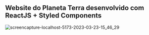 ## Website do Planeta Terra desenvolvido com ReactJS + Styled Components

![screencapture-localhost-5173-2023-03-23-15_46_29](https://user-images.githubusercontent.com/97764446/227317335-5deb4384-686a-4eb6-8f13-a35763bbdd7c.png)
